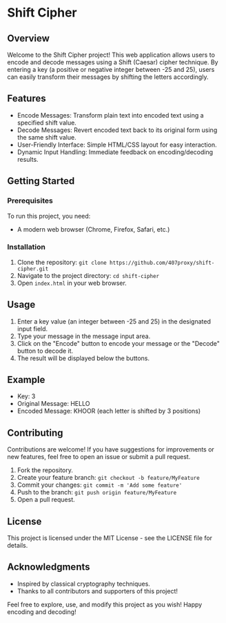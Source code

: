 # Shift Cipher

## Overview
Welcome to the Shift Cipher project! This web application allows users to encode and decode messages using a Shift (Caesar) cipher technique. By entering a key (a positive or negative integer between -25 and 25), users can easily transform their messages by shifting the letters accordingly.

## Features
- Encode Messages: Transform plain text into encoded text using a specified shift value.
- Decode Messages: Revert encoded text back to its original form using the same shift value.
- User-Friendly Interface: Simple HTML/CSS layout for easy interaction.
- Dynamic Input Handling: Immediate feedback on encoding/decoding results.

## Getting Started

### Prerequisites
To run this project, you need:
- A modern web browser (Chrome, Firefox, Safari, etc.)

### Installation
1. Clone the repository: `git clone https://github.com/407proxy/shift-cipher.git`
2. Navigate to the project directory: `cd shift-cipher`
3. Open `index.html` in your web browser.

## Usage
1. Enter a key value (an integer between -25 and 25) in the designated input field.
2. Type your message in the message input area.
3. Click on the "Encode" button to encode your message or the "Decode" button to decode it.
4. The result will be displayed below the buttons.

## Example
- Key: 3
- Original Message: HELLO
- Encoded Message: KHOOR (each letter is shifted by 3 positions)

## Contributing
Contributions are welcome! If you have suggestions for improvements or new features, feel free to open an issue or submit a pull request.

1. Fork the repository.
2. Create your feature branch:
`git checkout -b feature/MyFeature`
3. Commit your changes:
`git commit -m 'Add some feature'`
4. Push to the branch:
`git push origin feature/MyFeature`
5. Open a pull request.

## License
This project is licensed under the MIT License - see the LICENSE file for details.

## Acknowledgments
- Inspired by classical cryptography techniques.
- Thanks to all contributors and supporters of this project!

Feel free to explore, use, and modify this project as you wish! Happy encoding and decoding!
